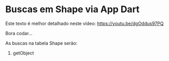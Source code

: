 # Buscas em Shape via App Dart

Este texto é melhor detalhado neste vídeo: https://youtu.be/dgOddus97PQ

Bora codar...

As buscas na tabela Shape serão:
1. getObject
